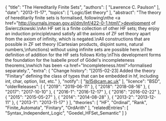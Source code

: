 {
    "title": "The Hereditarily Finite Sets",
    "authors": [
        "Lawrence C. Paulson"
    ],
    "date": "2013-11-17",
    "topics": [
        "Logic/Set theory"
    ],
    "abstract": "The theory of hereditarily finite sets is formalised, following\nthe <a href=\"http://journals.impan.gov.pl/dm/Inf/422-0-1.html\">development</a> of Swierczkowski.\nAn HF set is a finite collection of other HF sets; they enjoy an induction principle\nand satisfy all the axioms of ZF set theory apart from the axiom of infinity, which is negated.\nAll constructions that are possible in ZF set theory (Cartesian products, disjoint sums, natural numbers,\nfunctions) without using infinite sets are possible here.\nThe definition of addition for the HF sets follows Kirby.\nThis development forms the foundation for the Isabelle proof of Gödel's incompleteness theorems,\nwhich has been <a href=\"Incompleteness.html\">formalised separately</a>.",
    "extra": {
        "Change history": "[2015-02-23] Added the theory \"Finitary\" defining the class of types that can be embedded in hf, including int, char, option, list, etc."
    },
    "notify": [
        "lp15@cam.ac.uk"
    ],
    "licence": "BSD",
    "olderReleases": [
        {
            "2019": "2019-06-11"
        },
        {
            "2018": "2018-08-16"
        },
        {
            "2017": "2017-10-10"
        },
        {
            "2016-1": "2016-12-17"
        },
        {
            "2016": "2016-02-22"
        },
        {
            "2015": "2015-05-27"
        },
        {
            "2014": "2014-08-28"
        },
        {
            "2013-2": "2013-12-11"
        },
        {
            "2013-1": "2013-11-17"
        }
    ],
    "theories": [
        "HF",
        "Ordinal",
        "Rank",
        "Finite_Automata",
        "Finitary",
        "OrdArith"
    ],
    "relatedEntries": [
        "Syntax_Independent_Logic",
        "Goedel_HFSet_Semantic"
    ]
}